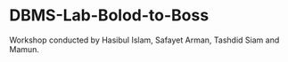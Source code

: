 # DBMS-Lab-Bolod-to-Boss
Workshop conducted by Hasibul Islam, Safayet Arman, Tashdid Siam and Mamun.

